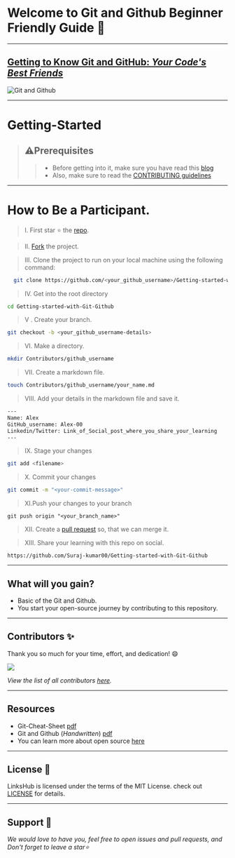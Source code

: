 # Welcome to Git and Github Beginner Friendly Guide 👋
---

## [Getting to Know Git and GitHub: *Your Code's Best Friends*](https://surajk00.hashnode.dev/getting-to-know-git-and-github-your-codes-best-friends#heading-what-is-git)
![Git and Github](https://cdn.hashnode.com/res/hashnode/image/upload/v1693398758809/3aab0636-bb93-4b41-9389-3c0edfc89754.png?w=1600&h=840&fit=crop&crop=entropy&auto=compress,format&format=webp)

---
# Getting-Started
> ## ⚠️Prerequisites 
>> - Before getting into it, make sure you have read this [blog](https://surajk00.hashnode.dev/getting-to-know-git-and-github-your-codes-best-friends#heading-what-is-git)
>> - Also, make sure to read the [CONTRIBUTING guidelines](https://github.com/suraj-kumar00/Getting-started-with-Git-Github/blob/mohit/CONTRIBUTING.md)
---
# How to Be a Participant.
> &#8544;. First star ⭐️ the [repo](https://github.com/Suraj-kumar00/Getting-started-with-Git-Github). 

> &#8545;. [Fork](https://github.com/Suraj-kumar00/Getting-started-with-Git-Github/fork) the project.

> &#8546;. Clone the project to run on your local machine using the following command:

 ```sh
   git clone https://github.com/<your_github_username>/Getting-started-with-Git-Github.git
   ```
> &#8547;. Get into the root directory

   ```sh
   cd Getting-started-with-Git-Github
   ```
> &#8548; . Create your branch.

   ```sh
   git checkout -b <your_github_username-details>
   ```
> &#8549;. Make a directory.

   ```sh
   mkdir Contributors/github_username
   ```
> &#8550;. Create a markdown file.
   ```sh
   touch Contributors/github_username/your_name.md
```
>&#8551;. Add your details in the markdown file and save it.
```sh
---
Name: Alex
GitHub_username: Alex-00
Linkedin/Twitter: Link_of_Social_post_where_you_share_your_learning
---
```
>&#8552;. Stage your changes

   ```sh
   git add <filename>
   ```

> &#8553;. Commit your changes

   ```sh
   git commit -m "<your-commit-message>"
   ```

> &#8554;.Push your changes to your branch

   ``` 
   git push origin "<your_branch_name>"
   ```
> &#8555;. Create a [pull request](https://github.com/Suraj-kumar00/Getting-started-with-Git-Github/compare) so, that we can merge it.

> XIII. Share your learning with this repo on social.
```
https://github.com/Suraj-kumar00/Getting-started-with-Git-Github
```
---
## What will you gain?

- Basic of the Git and Github.
- You start your open-source journey by contributing to this repository.
---
## Contributors ✨

Thank you so much for your time, effort, and dedication! 😄

<a href="https://github.com/Suraj-kumar00/Getting-started-with-Git-Github/graphs/contributors">
  <img src="https://contrib.rocks/image?repo=mohitjoping/Getting-started-with-Git-Github" />
</a>

_View the list of all contributors [here](https://github.com/Suraj-kumar00/Getting-started-with-Git-Github/graphs/contributors)._

---
## Resources

- Git-Cheat-Sheet [pdf](https://github.com/suraj-kumar00/Getting-started-with-Git-Github/blob/mohit/Resources/git-cheat-sheet-education.pdf)
- Git and Github (_Handwritten_) [pdf](https://github.com/suraj-kumar00/Getting-started-with-Git-Github/blob/mohit/Resources/Git%20And%20Github%20Notes.pdf)
- You can learn more about open source [here](https://surajk00.hashnode.dev/what-is-open-source-beginners-guide-how-to-get-started)

---
## License 📝

LinksHub is licensed under the terms of the MIT License. check out [LICENSE](https://github.com/Suraj-kumar00/Getting-started-with-Git-Github/blob/main/LICENSE.txt) for details.

---
## Support 🌱

_We would love to have you, feel free to open issues and pull requests, and Don't forget to leave a star⭐_
